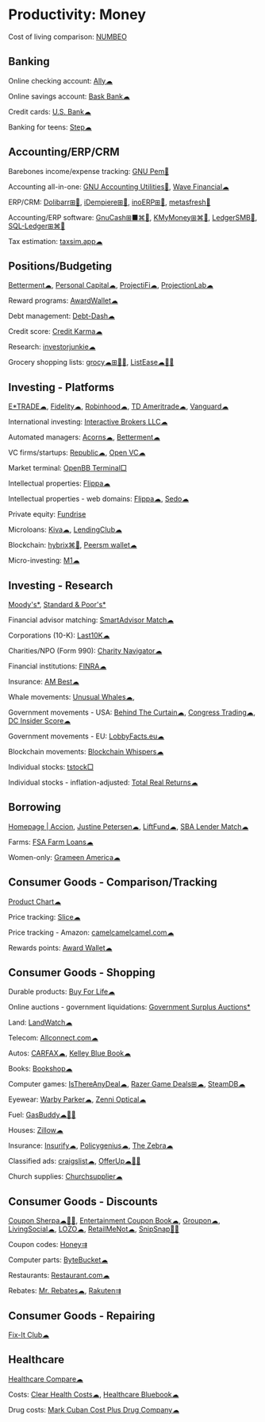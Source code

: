 # Productivity: Money

Cost of living comparison:
[NUMBEO](https://www.numbeo.com/)

## Banking

Online checking account:
[Ally☁](https://www.ally.com/)

Online savings account:
[Bask Bank☁](https://www.baskbank.com/)

Credit cards:
[U.S. Bank☁](https://www.usbank.com/index.html)

Banking for teens:
[Step☁](https://step.com/)

## Accounting/ERP/CRM

Barebones income/expense tracking:
[GNU Pem🐧](https://www.gnu.org/software/pem/pem-nano.html)

Accounting all-in-one:
[GNU Accounting Utilities🐧](https://www.gnu.org/software/acct/),
[Wave Financial☁](https://www.waveapps.com)

ERP/CRM:
[Dolibarr⊞🐧](https://www.dolibarr.org/),
[iDempiere⊞🐧](https://www.idempiere.org/),
[inoERP⊞🐧](http://www.inoideas.org/),
[metasfresh🐧](https://metasfresh.com/en)

Accounting/ERP software:
[GnuCash⊞■⌘🐧](https://www.gnucash.org/),
[KMyMoney⊞⌘🐧](https://kmymoney.org/),
[LedgerSMB🐧](https://ledgersmb.org/),
[SQL-Ledger⊞⌘🐧](https://www.sql-ledger.com/)

Tax estimation:
[taxsim.app☁](https://taxsim.app/)

## Positions/Budgeting

[Betterment☁](https://www.betterment.com/),
[Personal Capital☁](https://www.personalcapital.com/),
[ProjectiFi☁](https://projectifi.io/),
[ProjectionLab☁](https://projectionlab.com/)

Reward programs:
[AwardWallet☁](https://awardwallet.com/)

Debt management:
[Debt-Dash☁](https://www.debt-dash.io/)

Credit score:
[Credit Karma☁](https://www.creditkarma.com/)

Research:
[investorjunkie☁](https://investorjunkie.com/)

Grocery shopping lists:
[grocy☁⊞🍎🤖](https://grocy.info/),
[ListEase☁🍎🤖](https://www.shoppinglistapp.com/)

## Investing - Platforms

[E*TRADE☁](https://us.etrade.com/home),
[Fidelity☁](https://www.fidelity.com/),
[Robinhood☁](https://robinhood.com/us/en/),
[TD Ameritrade☁](https://www.tdameritrade.com/),
[Vanguard☁](https://investor.vanguard.com/corporate-portal/)

International investing:
[Interactive Brokers LLC☁](https://www.interactivebrokers.com/en/home.php)

Automated managers:
[Acorns☁](https://www.acorns.com/),
[Betterment☁](https://www.betterment.com/)

VC firms/startups:
[Republic☁](https://republic.co/),
[Open VC☁](https://www.openvc.app/)

Market terminal:
[OpenBB Terminal□](https://openbb.co/)

Intellectual properties:
[Flippa☁](https://flippa.com/)

Intellectual properties - web domains:
[Flippa☁](https://flippa.com/),
[Sedo☁](https://sedo.com/us/)

Private equity:
[Fundrise](https://fundrise.com/)

Microloans:
[Kiva☁](https://www.kiva.org/borrow),
[LendingClub☁](https://www.lendingclub.com/)

Blockchain:
[hybrix⌘🐧](https://hybrix.io/en),
[Peersm wallet☁](https://peersm.com/wallet)

Micro-investing:
[M1☁](https://m1.com/)

## Investing - Research

[Moody's*](https://www.moodys.com/),
[Standard & Poor's*](https://www.standardandpoors.com/)

Financial advisor matching:
[SmartAdvisor Match☁](https://smartadvisormatch.com/)

Corporations (10-K):
[Last10K☁](https://last10k.com/)

Charities/NPO (Form 990):
[Charity Navigator☁](https://www.charitynavigator.org/)

Financial institutions:
[FINRA☁](https://www.finra.org/)

Insurance:
[AM Best☁](https://web.ambest.com/home)

Whale movements:
[Unusual Whales☁](https://unusualwhales.com/),

Government movements - USA:
[Behind The Curtain☁](https://www.quiverquant.com/sources/behind-the-curtain/),
[Congress Trading☁](https://www.quiverquant.com/congresstrading/),
[DC Insider Score☁](https://www.quiverquant.com/scores/dcinsider)

Government movements - EU:
[LobbyFacts.eu☁](https://www.lobbyfacts.eu/)

Blockchain movements:
[Blockchain Whispers☁](https://blockchainwhispers.com/)

Individual stocks:
[tstock□](https://github.com/Gbox4/tstock)

Individual stocks - inflation-adjusted:
[Total Real Returns☁](https://totalrealreturns.com/)

## Borrowing

[Homepage | Accion](https://www.accion.org/),
[Justine Petersen☁](https://justinepetersen.org/),
[LiftFund☁](https://www.liftfund.com/funding-options/),
[SBA Lender Match☁](https://www.sba.gov/funding-programs/loans/lender-match)

Farms:
[FSA Farm Loans☁](https://www.fsa.usda.gov/index)

Women-only:
[Grameen America☁](https://www.grameenamerica.org/)

## Consumer Goods - Comparison/Tracking

[Product Chart☁](https://www.productchart.com/)

Price tracking:
[Slice☁](https://www.slice.com/)

Price tracking - Amazon:
[camelcamelcamel.com☁](https://camelcamelcamel.com/)

Rewards points:
[Award Wallet☁](https://awardwallet.com/)

## Consumer Goods - Shopping

Durable products:
[Buy For Life☁](https://www.buyforlife.com/)

Online auctions - government liquidations:
[Government Surplus Auctions*](https://www.govdeals.com/)

Land:
[LandWatch☁](https://www.landwatch.com/)

Telecom:
[Allconnect.com☁](https://www.allconnect.com/)

Autos:
[CARFAX☁](https://www.carfax.com/),
[Kelley Blue Book☁](https://www.kbb.com/)

Books:
[Bookshop☁](https://bookshop.org/)

Computer games:
[IsThereAnyDeal☁](https://isthereanydeal.com/),
[Razer Game Deals⊞☁](https://deals.razer.com/),
[SteamDB☁](https://steamdb.info/)

Eyewear:
[Warby Parker☁](https://www.warbyparker.com/),
[Zenni Optical☁](https://www.zennioptical.com/)

Fuel:
[GasBuddy☁🍎🤖](https://www.gasbuddy.com/)

Houses:
[Zillow☁](https://www.zillow.com/)

Insurance:
[Insurify☁](https://insurify.com/),
[Policygenius☁](https://www.policygenius.com/),
[The Zebra☁](https://www.thezebra.com/)

Classified ads:
[craigslist☁](https://craigslist.org/),
[OfferUp☁🍎🤖](https://offerup.com/)

Church supplies:
[Churchsupplier☁](https://www.churchsupplier.com/)

## Consumer Goods - Discounts

[Coupon Sherpa☁🍎🤖](https://www.couponsherpa.com/),
[Entertainment Coupon Book☁](https://www.entertainment.com/),
[Groupon☁](https://www.groupon.com/),
[LivingSocial☁](https://www.livingsocial.com/),
[LOZO☁](https://lozo.com/),
[RetailMeNot☁](https://www.retailmenot.com/),
[SnipSnap🍎🤖](https://www.snipsnap.it/)

Coupon codes:
[Honey⇉](https://www.joinhoney.com/)

Computer parts:
[ByteBucket☁](https://www.bytebucket.co/?)

Restaurants:
[Restaurant.com☁](https://www.restaurant.com/)

Rebates:
[Mr. Rebates☁](https://mrrebates.com/),
[Rakuten⇉](https://www.rakuten.com/)

## Consumer Goods - Repairing

[Fix-It Club☁](https://fixitclub.com/)

## Healthcare

[Healthcare Compare☁](https://healthcarecomps.com/)

Costs:
[Clear Health Costs☁](https://clearhealthcosts.com/),
[Healthcare Bluebook☁](https://www.healthcarebluebook.com/explore-home/)

Drug costs:
[Mark Cuban Cost Plus Drug Company☁](https://costplusdrugs.com/)
